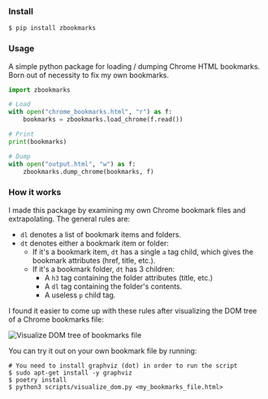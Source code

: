 ### Install

```console
$ pip install zbookmarks
```

### Usage

A simple python package for loading / dumping Chrome HTML bookmarks.
Born out of necessity to fix my own bookmarks.

```python
import zbookmarks

# Load
with open("chrome_bookmarks.html", "r") as f:
    bookmarks = zbookmarks.load_chrome(f.read())

# Print
print(bookmarks)

# Dump
with open("output.html", "w") as f:
    zbookmarks.dump_chrome(bookmarks, f)
```


### How it works

I made this package by examining my own Chrome bookmark files and extrapolating.
The general rules are:
- `dl` denotes a list of bookmark items and folders.
- `dt` denotes either a bookmark item or folder:
    - If it's a bookmark item, `dt` has a single `a` tag child, which gives the
      bookmark attributes (href, title, etc.).
    - If it's a bookmark folder, `dt` has 3 children:
        - A `h3` tag containing the folder attributes (title, etc.)
        - A `dl` tag containing the folder's contents.
        - A useless `p` child tag.

I found it easier to come up with these rules after visualizing the DOM tree of
a Chrome bookmarks file:

![Visualize DOM tree of bookmarks file](scripts/dom.svg)

You can try it out on your own bookmark file by running:
```console
# You need to install graphviz (dot) in order to run the script
$ sudo apt-get install -y graphviz
$ poetry install
$ python3 scripts/visualize_dom.py <my_bookmarks_file.html>
```
